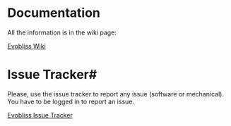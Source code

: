 # Documentation #
All the information is in the wiki page:

[Evobliss Wiki](https://bitbucket.org/afaina/evobliss-software/wiki/Home)

# Issue Tracker#
Please, use the issue tracker to report any issue (software or mechanical). You have
to be logged in to report an issue.

[Evobliss Issue Tracker](https://bitbucket.org/afaina/evobliss-software/issues?status=new&status=open)


